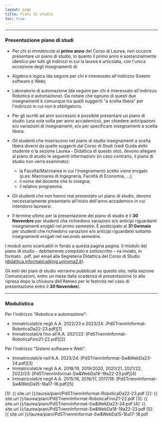 ```yaml
---
layout: page
title: Piani di studio
toc: true
---
```


---


### Presentazione piano di studi

* Per chi si immatricola al **primo anno** del Corso di Laurea, non occorre presentare un piano di studio, in quanto il primo anno è sostanzialmente identico per tutti gli indirizzi in cui la laurea è articolata, con l'unica eccezione degli insegnamenti di:
 * Algebra e logica (da seguire per chi è interessato all'indirizzo Sistemi software e Web);
 * Laboratorio di automazione (da seguire per chi è interessato all'indirizzo Robotica e automazione). 
 Da notare che ognuno di questi due insegnamenti è comunque tra quelli suggeriti "a scelta libera" per l'indirizzo in cui non è obbligatorio.

* Per gli iscritti ad anni successivi è possibile presentare un piano di studio (una sola volta per anno accademico), per chiedere anticipazioni e/o variazioni di insegnamenti, e/o per specificare insegnamenti a scelta libera.

* Gli studenti che inseriscono nel piano di studio insegnamenti a scelta libera diversi da quelle suggeriti dal Corso di Studi (vedi Guida dello studente o la sezione Laurea - Didattica di questo sito), devono allegare al piano di studio le seguenti informazioni (in caso contrario, il piano di studio non verrà esaminato):

  * la Facoltà/Macroarea in cui l'insegnamento scelto viene erogato (p.es: Macroarea di Ingegneria, Facoltà di Economia, ...);
  * il nome del docente che lo insegna;
  * il relativo programma.

* Gli studenti che non hanno mai presentato un piano di studio, devono necessariamente presentarlo all'inizio dell'anno accademico in cui intendono laurearsi.

* Il termine ultimo per la presentazione del piano di studio è il **30 Novembre** per studenti che richiedono variazioni e/o anticipi riguardanti insegnamenti erogati nel primo semestre. 
  &Egrave; posticipato al **31 Gennaio** per studenti che richiedono variazioni e/o anticipi riguardanti soltanto insegnamenti erogati nel secondo semestre.

I moduli sono scaricabili in fondo a questa pagina pagina.
Il modulo del piano di studio - debitamente compilato e sottoscritto – va inviato, in formato . pdf, per email alla Segreteria Didattica del Corso di Studio (didattica.informatica@ing.uniroma2.it).

Gli esiti dei piani di studio verranno pubblicati su questo sito, nella sezione Comunicazioni, entro un mese dalla scadenza di presentazione (o alla ripresa dopo la chiusura dell'Ateneo per le festività nel caso di presentazione entro il **30 Novembre**). 

---


### Modulistica

Per l'indirizzo "Robotica e automazione":

*    Immatricolati/e negli A.A. 2022/23 e 2023/24: [PdSTriennInformat-RoboticaDa22-23.pdf][1]
*    Immatricolati/e fino all'A.A. 2021/22: [PdSTriennInformat-RoboticaFino21-22.pdf][2]


Per l'indirizzo "Sistemi software e Web":

*    Immatricolati/e nell'A.A. 2023/24:  [PdSTriennInformat-Sw&WebDa23-24.pdf][3]
*    Immatricolati/e negli A.A. 2018/19, 2019/2020, 2020/21, 2021/22, 2022/23:  [PdSTriennInformat-Sw&WebDa18-19a22-23.pdf][4]
*    Immatricolati/e negli A.A. 2015/16, 2016/17,  2017/18: [PdSTriennInformat-Sw&WebDa15-16a17-18.pdf][5]



[1]: {{ site.url }}/laurea/piani/PdSTriennInformat-RoboticaDa22-23.pdf
[2]: {{ site.url }}/laurea/piani/PdSTriennInformat-RoboticaFino21-22.pdf
[3]: {{ site.url }}/laurea/piani/PdSTriennInformat-Sw&WebDa23-24.pdf
[4]: {{ site.url }}/laurea/piani/PdSTriennInformat-Sw&WebDa18-19a22-23.pdf
[5]: {{ site.url }}/laurea/piani/PdSTriennInformat-Sw&WebDa15-16a17-18.pdf


